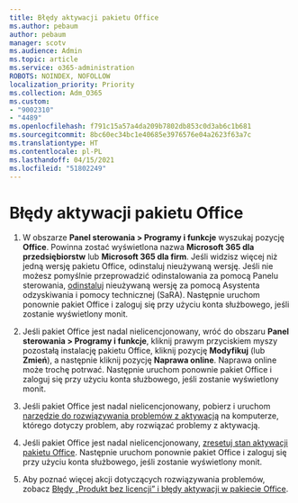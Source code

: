 ```yaml
---
title: Błędy aktywacji pakietu Office
ms.author: pebaum
author: pebaum
manager: scotv
ms.audience: Admin
ms.topic: article
ms.service: o365-administration
ROBOTS: NOINDEX, NOFOLLOW
localization_priority: Priority
ms.collection: Adm_O365
ms.custom:
- "9002310"
- "4489"
ms.openlocfilehash: f791c15a57a4da209b7802db853c0d3ab6c1b681
ms.sourcegitcommit: 8bc60ec34bc1e40685e3976576e04a2623f63a7c
ms.translationtype: HT
ms.contentlocale: pl-PL
ms.lasthandoff: 04/15/2021
ms.locfileid: "51802249"
---
```

# <a name="office-activation-errors"></a>Błędy aktywacji pakietu Office

1. W obszarze **Panel sterowania > Programy i funkcje** wyszukaj pozycję **Office**. Powinna zostać wyświetlona nazwa **Microsoft 365 dla przedsiębiorstw** lub **Microsoft 365 dla firm**. Jeśli widzisz więcej niż jedną wersję pakietu Office, odinstaluj nieużywaną wersję. Jeśli nie możesz pomyślnie przeprowadzić odinstalowania za pomocą Panelu sterowania, [odinstaluj](https://aka.ms/SARA-OfficeUninstall-Alchemy) nieużywaną wersję za pomocą Asystenta odzyskiwania i pomocy technicznej (SaRA). Następnie uruchom ponownie pakiet Office i zaloguj się przy użyciu konta służbowego, jeśli zostanie wyświetlony monit. 

2. Jeśli pakiet Office jest nadal nielicencjonowany, wróć do obszaru **Panel sterowania > Programy i funkcje**, kliknij prawym przyciskiem myszy pozostałą instalację pakietu Office, kliknij pozycję **Modyfikuj** (lub **Zmień**), a następnie kliknij pozycję **Naprawa online**. Naprawa online może trochę potrwać. Następnie uruchom ponownie pakiet Office i zaloguj się przy użyciu konta służbowego, jeśli zostanie wyświetlony monit. 

3. Jeśli pakiet Office jest nadal nielicencjonowany, pobierz i uruchom [narzędzie do rozwiązywania problemów z aktywacją](https://aka.ms/SARA-OfficeActivation-Alchemy) na komputerze, którego dotyczy problem, aby rozwiązać problemy z aktywacją. 

4. Jeśli pakiet Office jest nadal nielicencjonowany, [zresetuj stan aktywacji pakietu Office](https://docs.microsoft.com/office365/troubleshoot/activation/reset-office-365-proplus-activation-state). Następnie uruchom ponownie pakiet Office i zaloguj się przy użyciu konta służbowego, jeśli zostanie wyświetlony monit.  

5. Aby poznać więcej akcji dotyczących rozwiązywania problemów, zobacz [Błędy „Produkt bez licencji” i błędy aktywacji w pakiecie Office](https://support.office.com/article/unlicensed-product-and-activation-errors-in-office-0d23d3c0-c19c-4b2f-9845-5344fedc4380).

